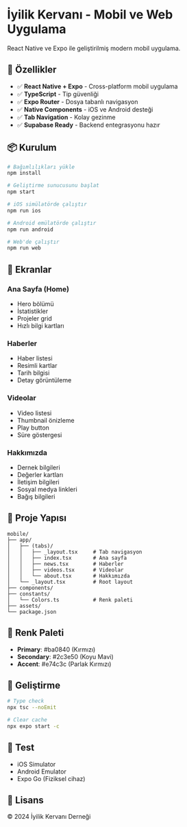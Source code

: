# İyilik Kervanı - Mobil ve Web Uygulama 


React Native ve Expo ile geliştirilmiş modern mobil uygulama.

## 🚀 Özellikler

- ✅ **React Native + Expo** - Cross-platform mobil uygulama
- ✅ **TypeScript** - Tip güvenliği
- ✅ **Expo Router** - Dosya tabanlı navigasyon
- ✅ **Native Components** - iOS ve Android desteği
- ✅ **Tab Navigation** - Kolay gezinme
- ✅ **Supabase Ready** - Backend entegrasyonu hazır

## 📦 Kurulum

```bash
# Bağımlılıkları yükle
npm install

# Geliştirme sunucusunu başlat
npm start

# iOS simülatörde çalıştır
npm run ios

# Android emülatörde çalıştır
npm run android

# Web'de çalıştır
npm run web
```

## 📱 Ekranlar

### Ana Sayfa (Home)
- Hero bölümü
- İstatistikler
- Projeler grid
- Hızlı bilgi kartları

### Haberler
- Haber listesi
- Resimli kartlar
- Tarih bilgisi
- Detay görüntüleme

### Videolar
- Video listesi
- Thumbnail önizleme
- Play button
- Süre göstergesi

### Hakkımızda
- Dernek bilgileri
- Değerler kartları
- İletişim bilgileri
- Sosyal medya linkleri
- Bağış bilgileri

## 📂 Proje Yapısı

```
mobile/
├── app/
│   ├── (tabs)/
│   │   ├── _layout.tsx     # Tab navigasyon
│   │   ├── index.tsx       # Ana sayfa
│   │   ├── news.tsx        # Haberler
│   │   ├── videos.tsx      # Videolar
│   │   └── about.tsx       # Hakkımızda
│   └── _layout.tsx         # Root layout
├── components/
├── constants/
│   └── Colors.ts           # Renk paleti
├── assets/
└── package.json
```

## 🎨 Renk Paleti

- **Primary**: #ba0840 (Kırmızı)
- **Secondary**: #2c3e50 (Koyu Mavi)
- **Accent**: #e74c3c (Parlak Kırmızı)

## 🔧 Geliştirme

```bash
# Type check
npx tsc --noEmit

# Clear cache
npx expo start -c
```

## 📱 Test

- iOS Simulator
- Android Emulator
- Expo Go (Fiziksel cihaz)

## 📄 Lisans

© 2024 İyilik Kervanı Derneği
